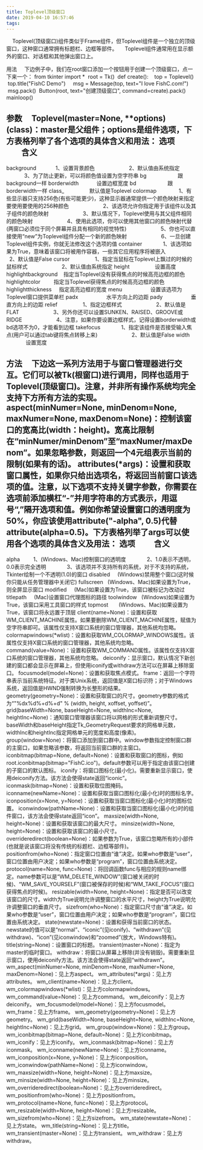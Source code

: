 ```yaml
---
title: Toplevel顶级窗口
date: 2019-04-10 16:57:46
tags:
---
```

    Toplevel(顶级窗口)组件类似于Frame组件，但Toplevel组件是一个独立的顶级窗口，这种窗口通常拥有标题栏、边框等部件。
    Toplevel组件通常用在显示额外的窗口、对话框和其他弹出窗口上。

用法
    下边例子中，我们在root窗口添加一个按钮用于创建一个顶级窗口，点一下来一个：
from tkinter import *
​
root = Tk()
​
def create():
    top = Toplevel()
    top.title("FishC Demo")
​
    msg = Message(top, text="I love FishC.com!")
    msg.pack()
​
Button(root, text="创建顶级窗口", command=create).pack()
​
mainloop()
     

参数
    Toplevel(master=None, **options) (class)：master是父组件；options是组件选项，下方表格列举了各个选项的具体含义和用法：
选项                   含义
---------------------------
background             1、设置背景颜色
                       2、默认值由系统指定
                       3、为了防止更新，可以将颜色值设置为空字符串
bg                     跟background一样
borderwidth            设置边框宽度
bd                     跟borderwidth一样
class_                 默认值是Toplevel
colormap               1、有些显示器只支持256色(有些可能更少)，这种显示器通常提供一个颜色映射来指定要使用要使用的256种颜色
                       2、该选项允许你指定用于该组件以及其子组件的颜色映射
                       3、默认情况下，Toplevel使用与其父组件相同的颜色映射
                       4、使用此选项，你可以使用其他窗口的颜色映射代替(两窗口必须位于同个屏幕并且具有相同的视觉特性)
                       5、你也可以直接使用“new”为Toplevel组件分配一个新的颜色映射
                       6、一旦创建Toplevel组件实例，你就无法修改这个选项的值
container              1、该选项如果为True，意味着该窗口将被用作容器，一些其它应用程序将被嵌入
                       2、默认值是False
cursor                 1、指定当鼠标在Toplevel上飘过的时候的鼠标样式
                       2、默认值由系统指定
height                 设置高度
highlightbackground    指定当Toplevel没有获得焦点的时候高亮边框的颜色
highlightcolor         指定当Toplevel获得焦点的时候高亮边框的颜色
highlightthickness     指定高亮边框的宽度
menu                   设置该选项为Toplevel窗口提供菜单栏
padx                   水平方向上的边距
pady                   垂直方向上的边距
relief                 1、指定边框样式
                       2、默认值是FLAT
                       3、另外你还可以设置SUNKEN、RAISED、GROOVE或RIDGE
                       4、注意，如果你要设置边框样式，记得设置borderwidth或bd选项不为0，才能看到边框
takefocus              1、指定该组件是否接受输入焦点(用户可以通过tab键将焦点转移上来)
                       2、默认值是False
width                  设置宽度

方法
    下边这一系列方法用于与窗口管理器进行交互。它们可以被Tk(根窗口)进行调用，同样也适用于Toplevel(顶级窗口)。注意，并非所有操作系统均完全支持下方所有方法的实现。
aspect(minNumer=None, minDenom=None, maxNumer=None, maxDenom=None)：控制该窗口的宽高比(width：height)。宽高比限制在“minNumer/minDenom”至“maxNumer/maxDenom”。如果忽略参数，则返回一个4元组表示当前的限制(如果有的话)。
attributes(*args)：设置和获取窗口属性，如果你只给出选项名，将返回当前窗口该选项的值。注意，以下选项不支持关键字参数，你需要在选项前添加横杠“-”并用字符串的方式表示，用逗号“,”隔开选项和值。例如你希望设置窗口的透明度为50%，你应该使用attribute("-alpha", 0.5)代替attribute(alpha=0.5)。下方表格列举了args可以使用各个选项的具体含义及用法：
选项          含义
------------------
alpha         1、(Windows、Mac)控制窗口的透明度
              2、1.0表示不透明，0.0表示完全透明
              3、该选项并不支持所有的系统，对于不支持的系统，Tkinter绘制一个不透明(1.0)的窗口
disabled      (Windows)禁用整个窗口(这时候你只能从任务管理器中关闭它)
fullscreen    (Windows、Mac)如果设置为True，则全屏显示窗口
modified      (Mac)如果设置为True，该窗口被标记为改动过
titlepath     (Mac)设置窗口代理图标的路径
toolwindow    (Windows)如果设置为True，该窗口采用工具窗口的样式
topmost       (Windows、Mac)如果设置为True，该窗口将永远置于顶层
client(name=None)：设置和获取WM_CLIENT_MACHINE属性。如果要删除WM_CLIENT_MACHINE属性，赋值为空字符串即可。该属性仅支持X窗口系统的窗口管理器，其他系统均忽略。
colormapwindows(*wlist)：设置和获取WM_COLORMAP_WINDOWS属性。该属性仅支持X窗口系统的窗口管理器，其他系统均忽略。
command(value=None)：设置和获取WM_COMMAND属性。该属性仅支持X窗口系统的窗口管理器，其他系统均忽略。
deiconify：显示窗口，默认情况下新创建的窗口都会显示在屏幕上，但使用iconify或withdraw方法可以在屏幕上移除窗口。
focusmodel(model=None)：设置和获取焦点模式。
frame：返回一个字符串表示当前系统特征。对于类Unix系统，返回值是X窗口标识符；对于Windows系统，返回值是HWND强制转换为长整形的结果。
geometry(geometry=None)：设置和获取窗口的尺寸。geometry参数的格式为“"%dx%d%+d%+d" % (width, height, xoffset, yoffset)”。
grid(baseWidth=None, baseHeight=None, widthInc=None, heightInc=None)：通知窗口管理器该窗口将以网格的形式重新调整尺寸。baseWidth和baseHeight指定Tk_GeometryRequest要求的网格单元数，widthInc和heightInc指定网格单元的宽度和高度(像素)。
group(window=None)：将窗口添加到窗口群中。window参数指定控制窗口群的主窗口，如果忽略该参数，将返回当前窗口群的主窗口。
iconbitmap(bitmap=None, default=None)：设置和获取窗口的图标，例如root.iconbitmap(bitmap="FishC.ico")。default参数可以用于指定由该窗口创建的子窗口的默认图标。
iconify：将窗口图标化(最小化)。需要重新显示窗口，使用deiconify方法。该方法会使得state返回“iconic”。
iconmask(bitmap=None)：设置和获取位图掩码。
iconname(newName=None)：设置和获取当窗口图标化(最小化)时的图标名字。
iconposition(x=None, y=None)：设置和获取当窗口图标化(最小化)时的图标位置。
iconwindow(pathName=None)：设置和获取当窗口图标化(最小化)时的组件窗口，该方法会使得state返回“icon”。
maxsize(width=None, height=None)：设置和获取该窗口的最大尺寸。
minsize(width=None, height=None)：设置和获取该窗口的最小尺寸。
overrideredirect(boolean=None)：如果参数为True，该窗口忽略所有的小部件(也就是说该窗口将没有传统的标题栏、边框等部件)。
positionfrom(who=None)：指定窗口位置由“谁”决定。如果who参数是“user”，窗口位置由用户决定；如果who参数是“program”，窗口位置由系统决定。
protocol(name=None, func=None)：将回调函数func与相应的规则name绑定。name参数可以是“WM_DELETE_WINDOW”(窗口被关闭的时候)、“WM_SAVE_YOURSELF”(窗口被保存的时候)和“WM_TAKE_FOCUS”(窗口获得焦点的时候)。
resizable(width=None, height=None)：指定是否可以改变该窗口的尺寸。width为True说明允许调整窗口的水平尺寸，height为True说明允许调整窗口的垂直尺寸。
sizefrom(who=None)：指定窗口尺寸由“谁”决定。如果who参数是“user”，窗口位置由用户决定；如果who参数是“program”，窗口位置由系统决定。
state(newstate=None)：设置和获得当前窗口的状态。newstate的值可以是“normal”、“iconic”(见iconify)、“withdrawn”(见withdraw)、“icon”(见iconwindow)和“zoomed”(放大，Windows特有)。
title(string=None)：设置窗口的标题。
transient(master=None)：指定为master的临时窗口。
withdraw：将窗口从屏幕上移除(并没有销毁)。需要重新显示窗口，使用deiconify方法。该方法会使得state返回“withdrawn”。
wm_aspect(minNumer=None, minDenom=None, maxNumer=None, maxDenom=None)：见上方aspect。
wm_attributes(*args)：见上方attributes。
wm_client(name=None)：见上方client。
wm_colormapwindows(*wlist)：见上方colormapwindows。
wm_command(value=None)：见上方command。
wm_deiconify：见上方deiconify。
wm_focusmodel(model=None)：见上方focusmodel。
wm_frame：见上方frame。
wm_geometry(geometry=None)：见上方geometry。
wm_grid(baseWidth=None, baseHeight=None, widthInc=None, heightInc=None)：见上方grid。
wm_group(window=None)：见上方group。
wm_iconbitmap(bitmap=None, default=None)：见上方iconbitmap。
wm_iconify：见上方iconify。
wm_iconmask(bitmap=None)：见上方iconmask。
wm_iconname(newName=None)：见上方iconname。
wm_iconposition(x=None, y=None)：见上方iconposition。
wm_iconwindow(pathName=None)：见上方iconwindow。
wm_maxsize(width=None, height=None)：见上方maxsize。
wm_minsize(width=None, height=None)：见上方minsize。
wm_overrideredirect(boolean=None)：见上方overrideredirect。
wm_positionfrom(who=None)：见上方positionfrom。
wm_protocol(name=None, func=None)：见上方protocol。
wm_resizable(width=None, height=None)：见上方resizable。
wm_sizefrom(who=None)：见上方sizefrom。
wm_state(newstate=None)：见上方state。
wm_title(string=None)：见上方title。
wm_transient(master=None)：见上方transient。
wm_withdraw：见上方withdraw。
